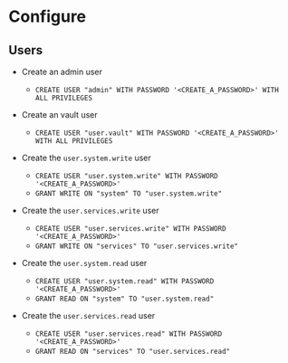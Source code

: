# Configure

## Users

* Create an admin user
  * `CREATE USER "admin" WITH PASSWORD '<CREATE_A_PASSWORD>' WITH ALL PRIVILEGES`

* Create an vault user
  * `CREATE USER "user.vault" WITH PASSWORD '<CREATE_A_PASSWORD>' WITH ALL PRIVILEGES`

* Create the `user.system.write` user
  * `CREATE USER "user.system.write" WITH PASSWORD '<CREATE_A_PASSWORD>'`
  * `GRANT WRITE ON "system" TO "user.system.write"`

* Create the `user.services.write` user
  * `CREATE USER "user.services.write" WITH PASSWORD '<CREATE_A_PASSWORD>'`
  * `GRANT WRITE ON "services" TO "user.services.write"`

* Create the `user.system.read` user
  * `CREATE USER "user.system.read" WITH PASSWORD '<CREATE_A_PASSWORD>'`
  * `GRANT READ ON "system" TO "user.system.read"`

* Create the `user.services.read` user
  * `CREATE USER "user.services.read" WITH PASSWORD '<CREATE_A_PASSWORD>'`
  * `GRANT READ ON "services" TO "user.services.read"`
